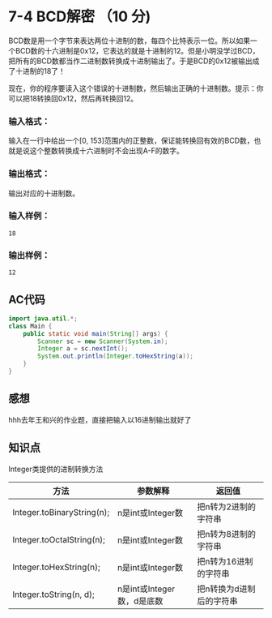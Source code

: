 # 7-4 BCD解密 （10 分)
BCD数是用一个字节来表达两位十进制的数，每四个比特表示一位。所以如果一个BCD数的十六进制是0x12，它表达的就是十进制的12。但是小明没学过BCD，把所有的BCD数都当作二进制数转换成十进制输出了。于是BCD的0x12被输出成了十进制的18了！

现在，你的程序要读入这个错误的十进制数，然后输出正确的十进制数。提示：你可以把18转换回0x12，然后再转换回12。
### 输入格式：
输入在一行中给出一个[0, 153]范围内的正整数，保证能转换回有效的BCD数，也就是说这个整数转换成十六进制时不会出现A-F的数字。
### 输出格式：
输出对应的十进制数。
### 输入样例：
```
18
```
### 输出样例：
```
12
```
## AC代码
```java
import java.util.*;
class Main {
    public static void main(String[] args) {
        Scanner sc = new Scanner(System.in);
        Integer a = sc.nextInt();
        System.out.println(Integer.toHexString(a));
    }
}
```
## 感想
hhh去年王和兴的作业题，直接把输入以16进制输出就好了
## 知识点
Integer类提供的进制转换方法

|方法|参数解释|返回值|
|-|-|-|
|Integer.toBinaryString(n);|n是int或Integer数|把n转为2进制的字符串|
|Integer.toOctalString(n);|n是int或Integer数|把n转为8进制的字符串|
|Integer.toHexString(n);|n是int或Integer数|把n转为16进制的字符串|
|Integer.toString(n, d);|n是int或Integer数，d是底数|把n转换为d进制后的字符串|
